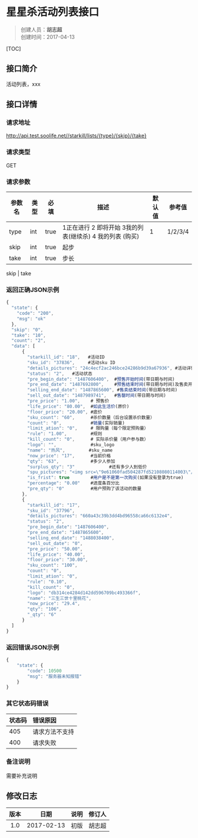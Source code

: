# 星星杀活动列表接口
>创建人员：**胡志超**   
>创建时间：2017-04-13

[TOC]


## 接口简介
活动列表，xxx

## 接口详情

### 请求地址
http://api.test.soolife.net//starkill/lists/{type}/{skip}/{take}

### 请求类型
GET

### 请求参数
| 参数名  | 类型   | 必填   | 描述                                  | 默认值  | 参考值     |
| ---- | ---- | ---- | ----------------------------------- | ---- | ------- |
| type | int  | true | 1正在进行 2 即将开始 3我的列表(继续杀) 4 我的列表 (购买) | 1    | 1/2/3/4 |
| skip | int  | true | 起步                                  |      |         |
| take | int  | true | 步长                                  |      |         |

  skip | take

### 返回正确JSON示例
```JavaScript 
{
  "state": {
    "code": "200",
    "msg": "ok"
  },
  "skip": "0",
  "take": "10",
  "count": "2",
  "data": [
      {
        "starkill_id": "18",   #活动ID
        "sku_id": "37836",     #活动sku ID
        "details_pictures": "24c4ecf2ac246bce24286b9d39a67936", #活动详情图片
        "status": "2",   #活动状态
        "pre_begin_date": "1487606400",  #预售开始时间(带日期与时间)
        "pre_end_date": "1487692800",    #预售结束时间(带日期与时间)及售卖开始时间
        "selling_end_date": "1487865600", #售卖结束时间(带日期与时间)
        "sell_out_date": "1487989741",   #售罄时间(带日期与时间)
        "pre_price": "1.00",    # 预售价
        "life_price": "80.00",  #如此生活价(原价)
        "floor_price": "20.00", #底价
        "sku_count": "60",      #杀价数量（后台设置杀价数量）
        "count": "0",           #销量(实际销量)
        "limit_ation": "0",     # 限购量（每个限定预购量）
        "rule": "1.00",         #规则
        "kill_count": "0",      # 实际杀价量（用户参与数）
        "logo": "",             #sku_logo
        "name": "热风",         #sku_name
        "now_price": "17",      #当前价格
        "qty": "63",            #多少人参加
        "surplus_qty": "3"             #还有多少人到低价
        "spu_pictures": "<img src=\"9e61060fad504287fd52108080114003\"/>", #商品展示
        "is_frist": true        #用户是不是第一次购买(如果没有登录为true)
        "percentage": "0.00"    #进度条百分比
        "pre_qty": "0"          #用户预购了该活动的数量
      },
      {
        "starkill_id": "17",
        "sku_id": "37796",
        "details_pictures": "660a43c39b3dd4bd96558ca66c6132e4",
        "status": "2",
        "pre_begin_date": "1487606400",
        "pre_end_date": "1487865600",
        "selling_end_date": "1488038400",
        "sell_out_date": "0",
        "pre_price": "50.00",
        "life_price": "40.00",
        "floor_price": "30.00",
        "sku_count": "100",
        "count": "0",
        "limit_ation": "0",
        "rule": "0.10",
        "kill_count": "0",
        "logo": "db314ce4284d142dd596709bc493366f",
        "name": "三生三世十里桃花",
        "now_price": "29.4",
        "qty": "106",
        "_qty": "6"
      }
  ]
}
```
### 返回错误JSON示例
```JavaScript Object Notation
{
    "state": {
        "code": 10500
        "msg": "服务器未知报错"
    }
}
```

### 其它状态码错误
| 状态码  | 错误原因    |
| :--- | :------ |
| 405  | 请求方法不支持 |
| 400  | 请求失败    |

### 备注说明
需要补充说明

## 修改日志
|  版本  |     日期     | 说明   | 修订人  |
| :--: | :--------: | :--- | :--- |
| 1.0  | 2017-02-13 | 初版   | 胡志超  |
